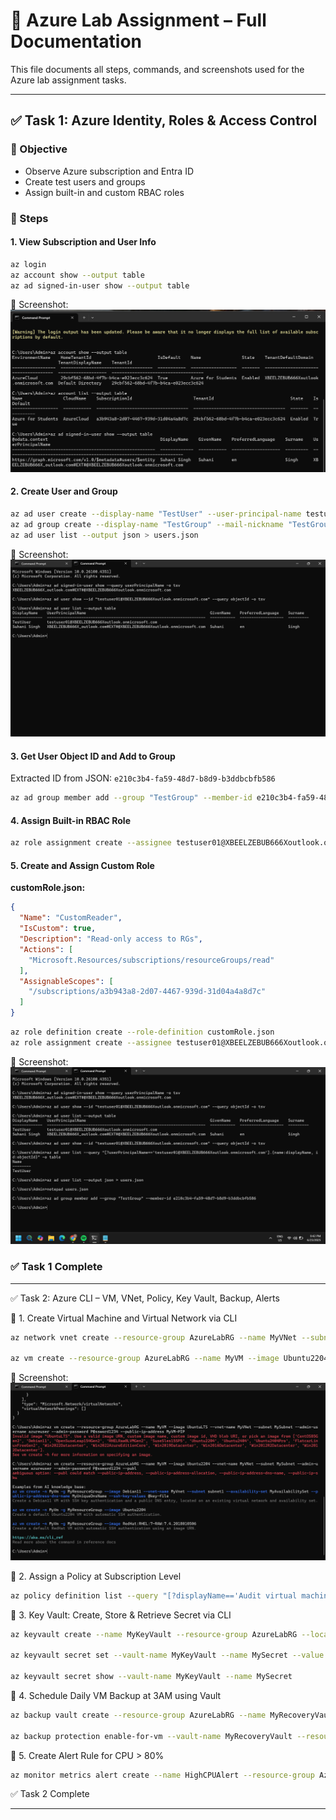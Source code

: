 # 📘 Azure Lab Assignment – Full Documentation

This file documents all steps, commands, and screenshots used for the Azure lab assignment tasks.

---

## ✅ Task 1: Azure Identity, Roles & Access Control

### 🔹 Objective

* Observe Azure subscription and Entra ID
* Create test users and groups
* Assign built-in and custom RBAC roles

### 🔧 Steps

#### 1. View Subscription and User Info

```bash
az login
az account show --output table
az ad signed-in-user show --output table
```

📸 Screenshot: ![Subscription Info](screenshot/sub.png)

#### 2. Create User and Group

```bash
az ad user create --display-name "TestUser" --user-principal-name testuser01@XBEELZEBUB666Xoutlook.onmicrosoft.com --password "P@ssw0rd123!"
az ad group create --display-name "TestGroup" --mail-nickname "TestGroup"
az ad user list --output json > users.json
```

📸 Screenshot: ![User and Group Created](screenshot/user.png)

#### 3. Get User Object ID and Add to Group

Extracted ID from JSON: `e210c3b4-fa59-48d7-b8d9-b3ddbcbfb586`

```bash
az ad group member add --group "TestGroup" --member-id e210c3b4-fa59-48d7-b8d9-b3ddbcbfb586
```

#### 4. Assign Built-in RBAC Role

```bash
az role assignment create --assignee testuser01@XBEELZEBUB666Xoutlook.onmicrosoft.com --role Reader --scope /subscriptions/<your-subscription-id>
```


#### 5. Create and Assign Custom Role

**customRole.json:**

```json
{
  "Name": "CustomReader",
  "IsCustom": true,
  "Description": "Read-only access to RGs",
  "Actions": [
    "Microsoft.Resources/subscriptions/resourceGroups/read"
  ],
  "AssignableScopes": [
    "/subscriptions/a3b943a8-2d07-4467-939d-31d04a4a8d7c"
  ]
}

```

```bash
az role definition create --role-definition customRole.json
az role assignment create --assignee testuser01@XBEELZEBUB666Xoutlook.onmicrosoft.com --role "CustomReader" --scope /subscriptions/<your-subscription-id>
```

📸 Screenshot: ![Custom Role Assigned](screenshot/customrole.png)

### ✅ Task 1 Complete

---

✅ Task 2: Azure CLI – VM, VNet, Policy, Key Vault, Backup, Alerts

🔹 1. Create Virtual Machine and Virtual Network via CLI
```bash
az network vnet create --resource-group AzureLabRG --name MyVNet --subnet-name MySubnet

az vm create --resource-group AzureLabRG --name MyVM --image Ubuntu2204 --vnet-name MyVNet --subnet MySubnet --admin-username azureuser --admin-password P@ssword1234 --publ
```
📸 Screenshot: ![VM Created](screenshot/VM.png)

🔹 2. Assign a Policy at Subscription Level
```bash
az policy definition list --query "[?displayName=='Audit virtual machines without disaster recovery configured'].id" -o tsv
```

🔹 3. Key Vault: Create, Store & Retrieve Secret via CLI
```bash
az keyvault create --name MyKeyVault --resource-group AzureLabRG --location eastus

az keyvault secret set --vault-name MyKeyVault --name MySecret --value "SuperSecret123"

az keyvault secret show --vault-name MyKeyVault --name MySecret
```

🔹 4. Schedule Daily VM Backup at 3AM using Vault
```bash
az backup vault create --resource-group AzureLabRG --name MyRecoveryVault --location eastus

az backup protection enable-for-vm --vault-name MyRecoveryVault --resource-group AzureLabRG --vm MyVM --policy-name DefaultPolicy
```

🔹 5. Create Alert Rule for CPU > 80%
```bash
az monitor metrics alert create --name HighCPUAlert --resource-group AzureLabRG --scopes /subscriptions/a3b943a8-2d07-4467-939d-31d04a4a8d7c/resourceGroups/AzureLabRG/providers/Microsoft.Compute/virtualMachines/MyVM --condition "avg Percentage CPU > 80" --description "CPU usage alert over 80%" --window-size 5m --evaluation-frequency 1m --action-group ""
```

✅ Task 2 Complete

---

